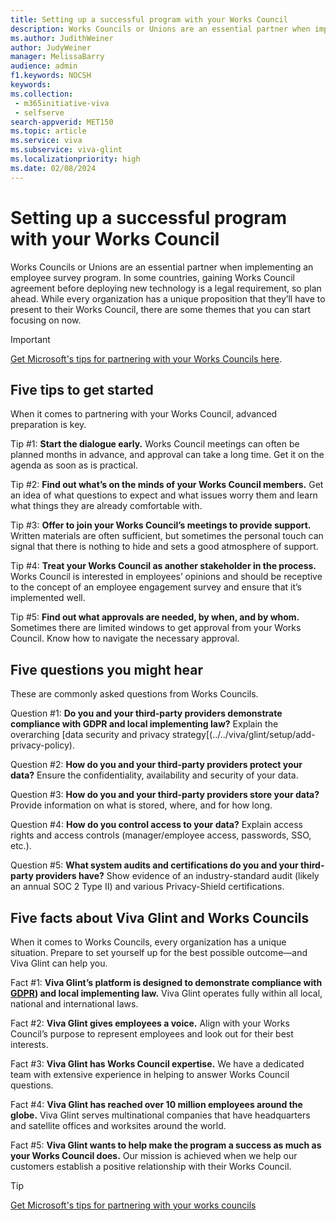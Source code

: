 ```yaml
---
title: Setting up a successful program with your Works Council
description: Works Councils or Unions are an essential partner when implementing a Microsoft Viva Glint employee survey program.
ms.author: JudithWeiner
author: JudyWeiner
manager: MelissaBarry
audience: admin
f1.keywords: NOCSH
keywords:  
ms.collection: 
 - m365initiative-viva
 - selfserve
search-appverid: MET150
ms.topic: article
ms.service: viva
ms.subservice: viva-glint
ms.localizationpriority: high
ms.date: 02/08/2024
---
```


# Setting up a successful program with your Works Council

Works Councils or Unions are an essential partner when implementing an employee survey program. In some countries, gaining Works Council agreement before deploying new technology is a legal requirement, so plan ahead. While every organization has a unique proposition that they’ll have to present to their Works Council, there are some themes that you can start focusing on now. 

>[!IMPORTANT]
> [Get Microsoft's tips for partnering with your Works Councils here](https://www.microsoft.com/insidetrack/blog/get-microsofts-tips-for-partnering-with-your-works-councils/).

## Five tips to get started

When it comes to partnering with your Works Council, advanced preparation is key. 

Tip #1: **Start the dialogue early.** Works Council meetings can often be planned months in advance, and approval can take a long time. Get it on the agenda as soon as is practical.  

Tip #2: **Find out what’s on the minds of your Works Council members.** Get an idea of what questions to expect and what issues worry them and learn what things they are already comfortable with. 

Tip #3: **Offer to join your Works Council’s meetings to provide support.** Written materials are often sufficient, but sometimes the personal touch can signal that there is nothing to hide and sets a good atmosphere of support.  

Tip #4: **Treat your Works Council as another stakeholder in the process.** Works Council is interested in employees’ opinions and should be receptive to the concept of an employee engagement survey and ensure that it’s implemented well. 

Tip #5: **Find out what approvals are needed, by when, and by whom.**  Sometimes there are limited windows to get approval from your Works Council. Know how to navigate the necessary approval. 

## Five questions you might hear

These are commonly asked questions from Works Councils. 

Question #1: **Do you and your third-party providers demonstrate compliance with GDPR and local implementing law?** Explain the overarching [data security and privacy strategy[(../../viva/glint/setup/add-privacy-policy).

Question #2: **How do you and your third-party providers protect your data?** Ensure the confidentiality, availability and security of your data. 

Question #3: **How do you and your third-party providers store your data?** Provide information on what is stored, where, and for how long.  

Question #4: **How do you control access to your data?** Explain access rights and access controls (manager/employee access, passwords, SSO, etc.). 

Question #5: **What system audits and certifications do you and your third-party providers have?** Show evidence of an industry-standard audit (likely an annual SOC 2 Type II) and various Privacy-Shield certifications. 

## Five facts about Viva Glint and Works Councils

When it comes to Works Councils, every organization has a unique situation. Prepare to set yourself up for the best possible outcome—and Viva Glint can help you. 

Fact #1: **Viva Glint’s platform is designed to demonstrate compliance with [GDPR](https://learn.microsoft.com/compliance/regulatory/gdpr-dsr-Office365)) and local implementing law.** Viva Glint operates fully within all local, national and international laws. 

Fact #2: **Viva Glint gives employees a voice.** Align with your Works Council’s purpose to represent employees and look out for their best interests. 

Fact #3: **Viva Glint has Works Council expertise.** We have a dedicated team with extensive experience in helping to answer Works Council questions. 

Fact #4: **Viva Glint has reached over 10 million employees around the globe.** Viva Glint serves multinational companies that have headquarters and satellite offices and worksites around the world. 

Fact #5: **Viva Glint wants to help make the program a success as much as your Works Council does.** Our mission is achieved when we help our customers establish a positive relationship with their Works Council. 

>[!TIP]
>[Get Microsoft's tips for partnering with your works councils](https://www.microsoft.com/insidetrack/blog/get-microsofts-tips-for-partnering-with-your-works-councils/)
